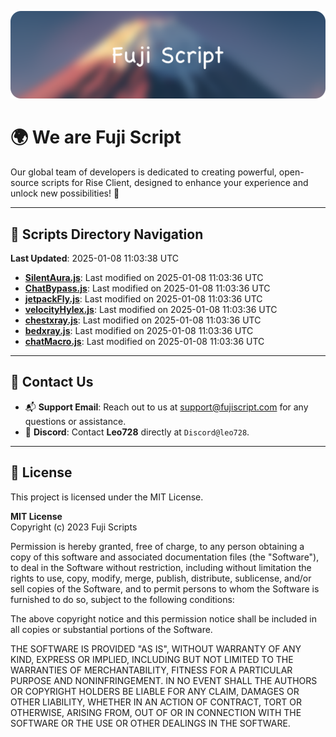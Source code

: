 ![Banner](.github/b.webp)

# 🌍 **We are Fuji Script**

Our global team of developers is dedicated to creating powerful, open-source scripts for Rise Client, designed to enhance your experience and unlock new possibilities! 🌟

---
<!-- SCRIPTS_NAVIGATION_START -->
## 📂 **Scripts Directory Navigation**

**Last Updated**: 2025-01-08 11:03:38 UTC

- **[SilentAura.js](scripts/SilentAura.js)**: Last modified on 2025-01-08 11:03:36 UTC
- **[ChatBypass.js](scripts/ChatBypass.js)**: Last modified on 2025-01-08 11:03:36 UTC
- **[jetpackFly.js](scripts/jetpackFly.js)**: Last modified on 2025-01-08 11:03:36 UTC
- **[velocityHylex.js](scripts/velocityHylex.js)**: Last modified on 2025-01-08 11:03:36 UTC
- **[chestxray.js](scripts/chestxray.js)**: Last modified on 2025-01-08 11:03:36 UTC
- **[bedxray.js](scripts/bedxray.js)**: Last modified on 2025-01-08 11:03:36 UTC
- **[chatMacro.js](scripts/chatMacro.js)**: Last modified on 2025-01-08 11:03:36 UTC

<!-- SCRIPTS_NAVIGATION_END -->

---

## 💬 **Contact Us**  
- 📬 **Support Email**: Reach out to us at [support@fujiscript.com](mailto:support@fujiscript.com) for any questions or assistance.  
- 💬 **Discord**: Contact **Leo728** directly at `Discord@leo728`.

---

## 📜 **License**

This project is licensed under the MIT License.  

**MIT License**  
Copyright (c) 2023 Fuji Scripts  

Permission is hereby granted, free of charge, to any person obtaining a copy of this software and associated documentation files (the "Software"), to deal in the Software without restriction, including without limitation the rights to use, copy, modify, merge, publish, distribute, sublicense, and/or sell copies of the Software, and to permit persons to whom the Software is furnished to do so, subject to the following conditions:  

The above copyright notice and this permission notice shall be included in all copies or substantial portions of the Software.  

THE SOFTWARE IS PROVIDED "AS IS", WITHOUT WARRANTY OF ANY KIND, EXPRESS OR IMPLIED, INCLUDING BUT NOT LIMITED TO THE WARRANTIES OF MERCHANTABILITY, FITNESS FOR A PARTICULAR PURPOSE AND NONINFRINGEMENT. IN NO EVENT SHALL THE AUTHORS OR COPYRIGHT HOLDERS BE LIABLE FOR ANY CLAIM, DAMAGES OR OTHER LIABILITY, WHETHER IN AN ACTION OF CONTRACT, TORT OR OTHERWISE, ARISING FROM, OUT OF OR IN CONNECTION WITH THE SOFTWARE OR THE USE OR OTHER DEALINGS IN THE SOFTWARE.  

